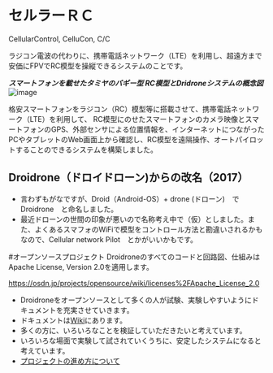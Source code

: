 # セルラーＲＣ
CellularControl, CelluCon, C/C

ラジコン電波の代わりに、携帯電話ネットワーク（LTE）を利用し、超遠方まで安価にFPVでRC模型を操縦できるシステムのことです。

**_スマートフォンを載せたタミヤのバギー型 RC模型とDridroneシステムの概念図_**
![image](https://docs.google.com/drawings/d/1daXMF05XgUGCy8scaGVKXU24igiqGjfQ_ZVNeVRyCrE/pub?w=800)

格安スマートフォンをラジコン（RC）模型等に搭載させて、携帯電話ネットワーク（LTE）を利用して、
RC模型にのせたスマートフォンのカメラ映像とスマートフォンのGPS、外部センサによる位置情報を、インターネットにつながったPCやタブレットのWeb画面上から確認し、RC模型を遠隔操作、オートパイロットすることのできるシステムを構築しました。

## Droidrone（ドロイドローン)からの改名（2017）
* 言わずもがなですが、Droid（Android-OS）+ drone (ドローン)　で　Droidrone　と命名しました。
* 最近ドローンの世間の印象が悪いので名称考え中で（仮）としました。また、よくあるスマフォのWiFiで模型をコントロール方法と勘違いされるかもなので、Cellular network Pilot　とかがいいかもです。

#オープンソースプロジェクト
Droidroneのすべてのコードと回路図、仕組みは Apache License, Version 2.0を適用します。

https://osdn.jp/projects/opensource/wiki/licenses%2FApache_License_2.0

* Droidroneをオープンソースとして多くの人が試験、実験しやすいようにドキュメントを充実させていきます。
* ドキュメントは[Wiki](https://github.com/i386koba/Droidrone/wiki)にあります。
* 多くの方に、いろいろなことを検証していただきたいと考えています。
* いろいろな場面で実験して試されていくうちに、安定したシステムになると考えています。
* [プロジェクトの進め方について](https://github.com/i386koba/Droidrone/wiki/Project)



